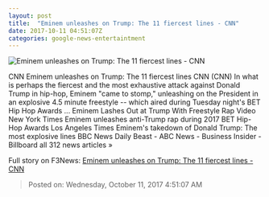 ```yaml
---
layout: post
title:  "Eminem unleashes on Trump: The 11 fiercest lines - CNN"
date: 2017-10-11 04:51:07Z
categories: google-news-entertaintment
---
```


![Eminem unleashes on Trump: The 11 fiercest lines - CNN](http://i2.cdn.cnn.com/cnnnext/dam/assets/171010231422-eminem-trump-split-super-tease.jpg)

CNN Eminem unleashes on Trump: The 11 fiercest lines CNN (CNN) In what is perhaps the fiercest and the most exhaustive attack against Donald Trump in hip-hop, Eminem "came to stomp," unleashing on the President in an explosive 4.5 minute freestyle -- which aired during Tuesday night's BET Hip Hop Awards ... Eminem Lashes Out at Trump With Freestyle Rap Video New York Times Eminem unleashes anti-Trump rap during 2017 BET Hip-Hop Awards Los Angeles Times Eminem's takedown of Donald Trump: The most explosive lines BBC News Daily Beast - ABC News - Business Insider - Billboard all 312 news articles »


Full story on F3News: [Eminem unleashes on Trump: The 11 fiercest lines - CNN](http://www.f3nws.com/n/nktbbD)

> Posted on: Wednesday, October 11, 2017 4:51:07 AM
